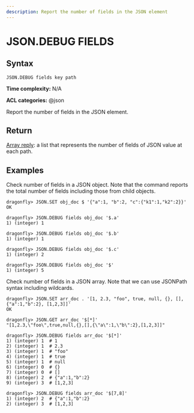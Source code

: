 ```yaml
---
description: Report the number of fields in the JSON element
---
```


# JSON.DEBUG FIELDS

## Syntax

    JSON.DEBUG fields key path

**Time complexity:** N/A

**ACL categories:** @json

Report the number of fields in the JSON element.

## Return

[Array reply](https://redis.io/docs/reference/protocol-spec#resp-arrays): a list that represents the number of fields of JSON value at each path.

## Examples

Check number of fields in a JSON object.
Note that the command reports the total number of fields including those from child objects.

```shell
dragonfly> JSON.SET obj_doc $ '{"a":1, "b":2, "c":{"k1":1,"k2":2}}'
OK

dragonfly> JSON.DEBUG fields obj_doc '$.a'
1) (integer) 1

dragonfly> JSON.DEBUG fields obj_doc '$.b'
1) (integer) 1

dragonfly> JSON.DEBUG fields obj_doc '$.c'
1) (integer) 2

dragonfly> JSON.DEBUG fields obj_doc '$'
1) (integer) 5
```

Check number of fields in a JSON array.
Note that we can use JSONPath syntax including wildcards.

```shell
dragonfly> JSON.SET arr_doc . '[1, 2.3, "foo", true, null, {}, [], {"a":1,"b":2}, [1,2,3]]'
OK
 
dragonfly> JSON.GET arr_doc '$[*]'
"[1,2.3,\"foo\",true,null,{},[],{\"a\":1,\"b\":2},[1,2,3]]"
 
dragonfly> JSON.DEBUG fields arr_doc '$[*]'
1) (integer) 1  # 1
2) (integer) 1  # 2.3
3) (integer) 1  # "foo"
4) (integer) 1  # true
5) (integer) 1  # null
6) (integer) 0  # {}
7) (integer) 0  # []
8) (integer) 2  # {"a":1,"b":2}
9) (integer) 3  # [1,2,3]

dragonfly> JSON.DEBUG fields arr_doc '$[7,8]'
1) (integer) 2  # {"a":1,"b":2}
2) (integer) 3  # [1,2,3]
```
